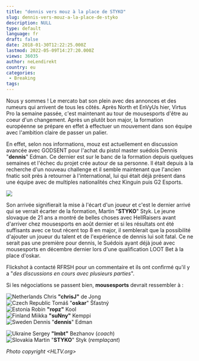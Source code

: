 ```yaml
---
title: "dennis vers mouz à la place de STYKO"
slug: dennis-vers-mouz-a-la-place-de-styko
description: NULL
type: default
language: fr
draft: false
date: 2018-01-30T12:22:25.000Z
lastmod: 2022-05-09T14:27:20.000Z
views: 36035
author: neLendirekt
country: eu
categories:
 - Breaking
tags:
---
```

Nous y sommes ! Le mercato bat son plein avec des annonces et des rumeurs qui arrivent de tous les côtés. Après North et EnVyUs hier, Virtus Pro la semaine passée, c'est maintenant au tour de mousesports d'être au coeur d'un changement. Après un plutôt bon major, la formation européenne se prépare en effet à effectuer un mouvement dans son équipe avec l'ambition claire de passer un palier.

En effet, selon nos informations, mouz est actuellement en discussion avancée avec GODSENT pour l'achat du pistol master suédois Dennis "**dennis**" Edman. Ce dernier est sur le banc de la formation depuis quelques semaines et l'échec du projet crée autour de sa personne. Il était depuis à la recherche d'un nouveau challenge et il semble maintenant que l'ancien fnatic soit près à retourner à l'international, lui qui était déjà présent dans une équipe avec de multiples nationalités chez Kinguin puis G2 Esports.

![](https://flickshot-ue.s3.eu-west-2.amazonaws.com/flickshot/article/5a7055078750b/images/Rb7KDpDuSWP2Lln6rpLqryOeUFcIGobiFISUxyXA.jpeg)

Son arrivée signifierait la mise à l'écart d'un joueur et c'est le dernier arrivé qui se verrait écarter de la formation, Martin "**STYKO**" Styk. Le jeune slovaque de 21 ans a montré de belles choses avec HellRaisers avant d'arriver chez mousesports en août dernier et si les résultats ont été suffisants avec ce tout récent top 8 en major, il semblerait que la possibilité d'ajouter un joueur du talent et de l'expérience de dennis lui soit fatal. Ce ne serait pas une première pour dennis, le Suédois ayant déjà joué avec mousesports en décembre dernier lors d'une qualification LOOT Bet à la place d'oskar.

Flickshot à contacté RFRSH pour un commentaire et ils ont confirmé qu'il y a "_des discussions en cours avec plusieurs parties_".

Si les négociations se passent bien, **mousesports** devrait ressembler à : 

![Netherlands](/images/countries/nl.svg)⁠ Chris **"chrisJ"** de Jong  
![Czech Republic](/images/countries/cz.svg)⁠ ⁠Tomáš "**oskar**" Šťastný  
![Estonia](/images/countries/ee.svg)⁠ Robin **"ropz"** Kool  
![Finland](/images/countries/fi.svg)⁠ Miikka **"suNny"** Kemppi  
![Sweden](/images/countries/se.svg)⁠ Dennis "**dennis**" Edman

![Ukraine](/images/countries/ua.svg)⁠ Sergey **"lmbt"** Bezhanov (_coach_)  
![Slovakia](/images/countries/sk.svg)⁠ Martin "**STYKO**" Styk (_remplaçant_)

_Photo copyright <HLTV.org>_
